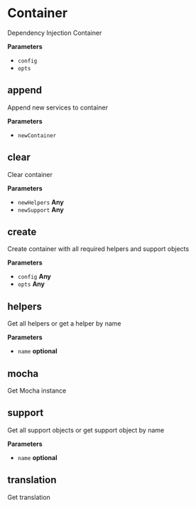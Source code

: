 # Container

Dependency Injection Container

**Parameters**

-   `config`  
-   `opts`  

## append

Append new services to container

**Parameters**

-   `newContainer`  

## clear

Clear container

**Parameters**

-   `newHelpers` **Any** 
-   `newSupport` **Any** 

## create

Create container with all required helpers and support objects

**Parameters**

-   `config` **Any** 
-   `opts` **Any** 

## helpers

Get all helpers or get a helper by name

**Parameters**

-   `name` **optional** 

## mocha

Get Mocha instance

## support

Get all support objects or get support object by name

**Parameters**

-   `name` **optional** 

## translation

Get translation
